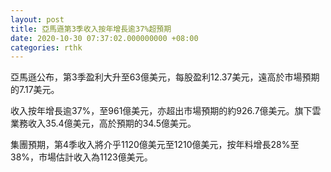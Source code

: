 ```yaml
---
layout: post
title: 亞馬遜第3季收入按年增長逾37%超預期
date: 2020-10-30 07:37:02.000000000 +08:00
categories: rthk
---
```


亞馬遜公布，第3季盈利大升至63億美元，每股盈利12.37美元，遠高於市場預期的7.17美元。

收入按年增長逾37%，至961億美元，亦超出市場預期的約926.7億美元。旗下雲業務收入35.4億美元，高於預期的34.5億美元。

集團預期，第4季收入將介乎1120億美元至1210億美元，按年料增長28%至38%，市場估計收入為1123億美元。
